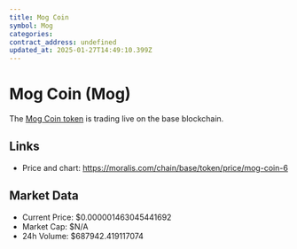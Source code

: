 ```yaml
---
title: Mog Coin
symbol: Mog
categories: 
contract_address: undefined
updated_at: 2025-01-27T14:49:10.399Z
---
```


# Mog Coin (Mog)
The [Mog Coin token](https://moralis.com/chain/base/token/price/mog-coin-6) is trading live on the base blockchain.

## Links
- Price and chart: https://moralis.com/chain/base/token/price/mog-coin-6

## Market Data
- Current Price: $0.000001463045441692
- Market Cap: $N/A
- 24h Volume: $687942.419117074
